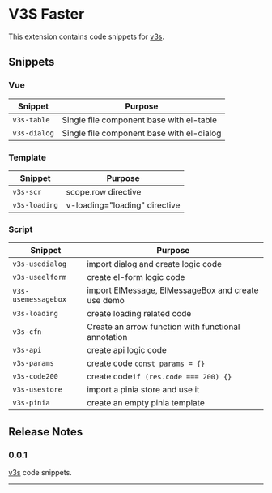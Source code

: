 # V3S Faster

This extension contains code snippets for [v3s](https://github.com/wangyupo/v3s).

## Snippets

### Vue

| Snippet      | Purpose                                   |
| ------------ | ----------------------------------------- |
| `v3s-table`  | Single file component base with el-table  |
| `v3s-dialog` | Single file component base with el-dialog |

### Template

| Snippet       | Purpose                       |
| ------------- | ----------------------------- |
| `v3s-scr`     | scope.row directive           |
| `v3s-loading` | v-loading="loading" directive |

### Script

| Snippet             | Purpose                                             |
| ------------------- | --------------------------------------------------- |
| `v3s-usedialog`     | import dialog and create logic code                 |
| `v3s-useelform`     | create el-form logic code                           |
| `v3s-usemessagebox` | import ElMessage, ElMessageBox and create use demo  |
| `v3s-loading`       | create loading related code                         |
| `v3s-cfn`           | Create an arrow function with functional annotation |
| `v3s-api`           | create api logic code                               |
| `v3s-params`        | create code `const params = {}`                     |
| `v3s-code200`       | create code`if (res.code === 200) {}`               |
| `v3s-usestore`      | import a pinia store and use it                     |
| `v3s-pinia`         | create an empty pinia template                      |

## Release Notes

### 0.0.1

[v3s](https://github.com/wangyupo/v3s) code snippets.

---
